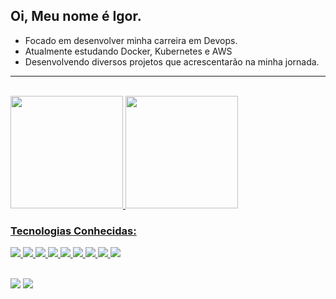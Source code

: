 <h2> Oi, Meu nome é Igor. </h2>

- Focado em desenvolver minha carreira em Devops.
- Atualmente estudando Docker, Kubernetes e AWS
- Desenvolvendo diversos projetos que acrescentarão na minha jornada.
<hr>
<!-- 
<h2>Principais Projetos</h2>
  <a style="font-size: 50px;" href="https://github.com/igorrodriguesss/Toughts">Toughts</a>
  <br>
  <a href="https://github.com/igorrodriguesss/wpcevents">WPCEvents</a>
  <hr>
  <br>
--> 
<link rel="stylesheet" href="https://cdn.jsdelivr.net/gh/devicons/devicon@v2.12.0/devicon.min.css">
<br>

  <!-- <div align="center"> -->
  <a href="https://github.com/igorrodriguesss">
  <img height="180em" src="https://github-readme-stats.vercel.app/api?username=igorrodriguesss&show_icons=true&theme=dracula&include_all_commits=true&count_private=true"/>
  <img height="180em" src="https://github-readme-stats.vercel.app/api/top-langs/?username=igorrodriguesss&layout=compact&langs_count=7&theme=dracula"/>
</div>
<br>

<h3> Tecnologias Conhecidas: </h3>
<!-- <div align="center"> -->
  <img src="https://img.icons8.com/color/48/000000/html-5--v1.png"/>
  <img src="https://img.icons8.com/color/48/ffffff/css3.png"/>
  <img src="https://img.icons8.com/color/48/000000/javascript--v1.png"/>
  <img src="https://img.icons8.com/color/48/000000/python--v1.png"/>
  <img src="https://www.flaticon.com/free-icon/docker_919853?term=docker&page=1&position=1&origin=search&related_id=919853"/>
  <img src="https://img.icons8.com/color/48/000000/mysql-logo.png"/>
  <img src="https://img.icons8.com/color/48/000000/mongodb.png"/>
  <img src="https://img.icons8.com/stickers/48/000000/api-settings.png"/>
  <img src="https://img.icons8.com/stickers/48/000000/compare-git.png"/>
 </div>
  

  </div>
  
 <br>
 <br>
  
 
<div> 


  <a href = "mailto:igorr2693@gmail.com"><img src="https://img.shields.io/badge/-Gmail-%23333?style=for-the-badge&logo=gmail&logoColor=white" target="_blank"></a>
  <a href="https://www.linkedin.com/in/igor-rodrigues-376786180/" target="_blank"><img src="https://img.shields.io/badge/-LinkedIn-%230077B5?style=for-the-badge&logo=linkedin&logoColor=white" target="_blank"></a> 
 
  
 
</div>
